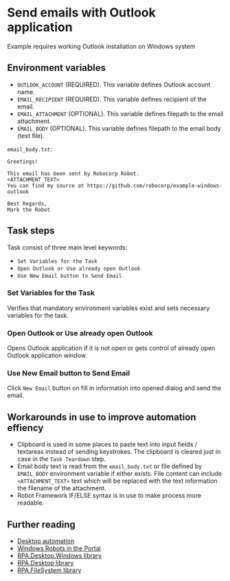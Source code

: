 # Send emails with Outlook application

Example requires working Outlook installation on Windows system

## Environment variables

- `OUTLOOK_ACCOUNT` (REQUIRED). This variable defines Outlook account name.
- `EMAIL_RECIPIENT` (REQUIRED). This variable defines recipient of the email.
- `EMAIL_ATTACHMENT` (OPTIONAL). This variable defines filepath to the email attachment.
- `EMAIL_BODY` (OPTIONAL). This variable defines filepath to the email body (text file).

`email_body.txt`:

```text
Greetings!

This email has been sent by Robocorp Robot.
<ATTACHMENT_TEXT>
You can find my source at https://github.com/robocorp/example-windows-outlook

Best Regards,
Mark the Robot
```


## Task steps

Task consist of three main level keywords:

- `Set Variables for the Task`
- `Open Outlook or Use already open Outlook`
- `Use New Email button to Send Email`

### Set Variables for the Task

Verifies that mandatory environment variables exist and sets necessary variables for the task.

### Open Outlook or Use already open Outlook

Opens Outlook application if it is not open or gets control of already open Outlook application window.

### Use New Email button to Send Email

Click `New Email` button on fill in information into opened dialog and send the email.

## Workarounds in use to improve automation effiency

- Clipboard is used in some places to paste text into input fields / textareas instead of sending keystrokes. The clipboard is cleared just in case in the `Task Teardown` step.
- Email body text is read from the `email_body.txt` or file defined by `EMAIL_BODY` environment variable if either exists. File content can include `<ATTACHMENT_TEXT>` text which will be replaced with the text information the filename of the attachment.
- Robot Framework IF/ELSE syntax is in use to make process more readable.

## Further reading

- [Desktop automation](https://robocorp.com/docs/development-guide/desktop)
- [Windows Robots in the Portal](https://robocorp.com/portal/search?q=windows)
- [RPA.Desktop.Windows library](https://robocorp.com/docs/libraries/rpa-framework/rpa-desktop-windows)
- [RPA.Desktop library](https://robocorp.com/docs/libraries/rpa-framework/rpa-desktop)
- [RPA.FileSystem library](https://robocorp.com/docs/libraries/rpa-framework/rpa-filesystem)
